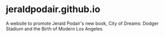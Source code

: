 # jeraldpodair.github.io

A website to promote Jerald Podair's new book, City of Dreams: Dodger Stadium and the Birth of Modern Los Angeles.
